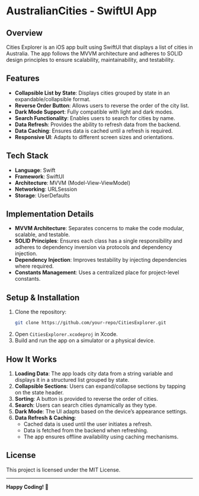 # AustralianCities - SwiftUI App

## Overview
Cities Explorer is an iOS app built using SwiftUI that displays a list of cities in Australia. The app follows the MVVM architecture and adheres to SOLID design principles to ensure scalability, maintainability, and testability.


## Features
- **Collapsible List by State**: Displays cities grouped by state in an expandable/collapsible format.
- **Reverse Order Button**: Allows users to reverse the order of the city list.
- **Dark Mode Support**: Fully compatible with light and dark modes.
- **Search Functionality**: Enables users to search for cities by name.
- **Data Refresh**: Provides the ability to refresh data from the backend.
- **Data Caching**: Ensures data is cached until a refresh is required.
- **Responsive UI**: Adapts to different screen sizes and orientations.

## Tech Stack
- **Language**: Swift
- **Framework**: SwiftUI
- **Architecture**: MVVM (Model-View-ViewModel)
- **Networking**: URLSession
- **Storage**: UserDefaults 

## Implementation Details
- **MVVM Architecture**: Separates concerns to make the code modular, scalable, and testable.
- **SOLID Principles**: Ensures each class has a single responsibility and adheres to dependency inversion via protocols and dependency injection.
- **Dependency Injection**: Improves testability by injecting dependencies where required.
- **Constants Management**: Uses a centralized place for project-level constants.

## Setup & Installation
1. Clone the repository:
   ```sh
   git clone https://github.com/your-repo/CitiesExplorer.git
   ```
2. Open `CitiesExplorer.xcodeproj` in Xcode.
3. Build and run the app on a simulator or a physical device.

## How It Works
1. **Loading Data**: The app loads city data from a string variable and displays it in a structured list grouped by state.
2. **Collapsible Sections**: Users can expand/collapse sections by tapping on the state header.
3. **Sorting**: A button is provided to reverse the order of cities.
4. **Search**: Users can search cities dynamically as they type.
5. **Dark Mode**: The UI adapts based on the device’s appearance settings.
6. **Data Refresh & Caching**:
   - Cached data is used until the user initiates a refresh.
   - Data is fetched from the backend when refreshing.
   - The app ensures offline availability using caching mechanisms.


## License
This project is licensed under the MIT License.

---
**Happy Coding! 🚀**

